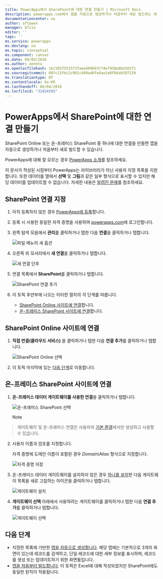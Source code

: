 ```yaml
---
title: PowerApps에서 SharePoint에 대한 연결 만들기 | Microsoft Docs
description: powerapps.com에서 앱을 자동으로 생성하거나 처음부터 새로 빌드하는 데 사용하도록 SharePoint에 대한 연결을 만듭니다.
documentationcenter: na
author: aftowen
manager: kfile
editor: ''
tags: ''
ms.service: powerapps
ms.devlang: na
ms.topic: conceptual
ms.component: canvas
ms.date: 09/03/2016
ms.author: anneta
ms.openlocfilehash: 16c585f553373faee609683774e7938e8bd165f1
ms.sourcegitcommit: 68fc13fdc2c991c499ad6fe9ae1e0f8dab597139
ms.translationtype: HT
ms.contentlocale: ko-KR
ms.lasthandoff: 06/04/2018
ms.locfileid: "31824593"
---
```

# <a name="create-a-connection-to-sharepoint-from-powerapps"></a>PowerApps에서 SharePoint에 대한 연결 만들기
SharePoint Online 또는 온-프레미스 SharePoint 중 하나에 대한 연결을 만들면 앱을 자동으로 생성하거나 처음부터 새로 빌드할 수 있습니다.

PowerApps에 대해 잘 모르는 경우 [PowerApps 소개](getting-started.md)를 참조하세요.

이 문서가 작성된 시점부터 PowerApps는 라이브러리가 아닌 사용자 지정 목록을 지원합니다. 또한 데이터를 열에서 **선택** 및 **그림**과 같은 일부 형식으로 표시할 수 있지만 해당 데이터를 업데이트할 수 없습니다. 자세한 내용은 [알려진 문제](connections/connection-sharepoint-online.md#known-issues)를 참조하세요.

## <a name="specify-a-sharepoint-connection"></a>SharePoint 연결 지정
1. 아직 등록하지 않은 경우 [PowerApps에 등록](../signup-for-powerapps.md)합니다.

2. 등록 시 사용한 동일한 자격 증명을 사용하여 [powerapps.com](https://web.powerapps.com)에 로그인합니다.

3. 왼쪽 탐색 모음에서 **관리**를 클릭하거나 탭한 다음 **연결**을 클릭하거나 탭합니다.

    ![파일 메뉴의 새 옵션](./media/connect-to-sharepoint/manage-connections.png)

4. 오른쪽 위 모서리에서 **새 연결**을 클릭하거나 탭합니다.

    ![새 연결 단추](./media/connect-to-sharepoint/new-connection.png)

5. 연결 목록에서 **SharePoint**를 클릭하거나 탭합니다.

    ![SharePoint 연결 추가](./media/connect-to-sharepoint/add-sp-portal.png)

6. 이 토픽 후반부에 나오는 이러한 절차의 각 단계를 따릅니다.

   * [SharePoint Online 사이트에 연결](connect-to-sharepoint.md#connect-to-a-sharepoint-online-site)합니다.
   * [온-프레미스 SharePoint 사이트에 연결](connect-to-sharepoint.md#connect-to-an-on-premises-sharepoint-site)합니다.

## <a name="connect-to-a-sharepoint-online-site"></a>SharePoint Online 사이트에 연결
1. **직접 연결(클라우드 서비스)** 을 클릭하거나 탭한 다음 **연결 추가**를 클릭하거나 탭합니다.

    ![SharePoint Online 선택](./media/connect-to-sharepoint/choose-online.png)

2. 이 토픽 마지막에 있는 [다음 단계](connect-to-sharepoint.md#next-steps)로 이동합니다.

## <a name="connect-to-an-on-premises-sharepoint-site"></a>온-프레미스 SharePoint 사이트에 연결
1. **온-프레미스 데이터 게이트웨이를 사용한 연결**을 클릭하거나 탭합니다.

    ![온-프레미스 SharePoint 선택](./media/connect-to-sharepoint/choose-onprem.png)

    > [!NOTE]
> 게이트웨이 및 온-프레미스 연결은 사용자의 [기본 환경](working-with-environments.md)에서만 생성하고 사용할 수 있습니다.

2. 사용자 이름과 암호를 지정합니다.

    자격 증명에 도메인 이름이 포함된 경우 *Domain\Alias* 형식으로 지정합니다.

    ![자격 증명 지정](./media/connect-to-sharepoint/specify-credentials.png)

3. 온-프레미스 데이터 게이트웨이를 설치하지 않은 경우 [하나를 설치](gateway-reference.md)한 다음 게이트웨이 목록을 새로 고침하는 아이콘을 클릭하거나 탭합니다.

    ![게이트웨이 설치](./media/connect-to-sharepoint/install-gateway.png)

4. **게이트웨이 선택** 아래에서 사용하려는 게이트웨이를 클릭하거나 탭한 다음 **연결 추가**를 클릭하거나 탭합니다.

    ![게이트웨이 선택](./media/connect-to-sharepoint/choose-gateway.png)

## <a name="next-steps"></a>다음 단계
* 지정한 목록에 기반한 [앱을 자동으로 생성합니다](app-from-sharepoint.md). 해당 앱에는 기본적으로 3개의 화면이 있는데 레코드를 검색하고, 단일 레코드에 대한 세부 정보를 표시하며, 레코드를 생성 또는 업데이트하기 위한 화면들입니다.
* [앱을 처음부터 빌드합니다](get-started-create-from-blank.md). 이 토픽은 Excel에 대해 작성되었지만 SharePoint에도 동일한 원칙이 적용됩니다.

